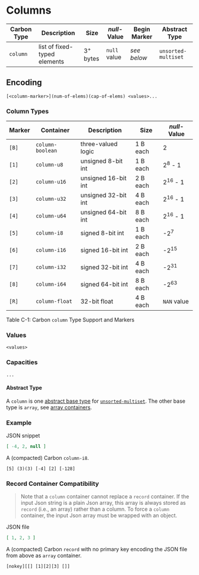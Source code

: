 # Columns

Carbon Type    | Description                      | Size                | *null*-Value | Begin Marker | Abstract Type
---------------|----------------------------------|---------------------|--------------|--------------|---------
`column`       | list of fixed-typed elements     | 3<sup>+</sup> bytes | `null` value | *see below* | `unsorted-multiset` 

## Encoding

```
[<column-marker>](num-of-elems)(cap-of-elems) <values>...
```

### Column Types

Marker | Container | Description             | Size     | *null*-Value       
--------|----------|-------------------------|----------|--------------------
`[B]`  | `column-boolean` | three-valued logic      | 1 B each | 2			       
`[1]`  | `column-u8` | unsigned 8-bit int      | 1 B each | 2<sup>8</sup> - 1  
`[2]`  | `column-u16` | unsigned 16-bit int     | 2 B each | 2<sup>16</sup> - 1 
`[3]`  | `column-u32` | unsigned 32-bit int     | 4 B each | 2<sup>16</sup> - 1 
`[4]`  | `column-u64` | unsigned 64-bit int     | 8 B each | 2<sup>16</sup> - 1 
`[5]`  | `column-i8` | signed 8-bit int        | 1 B each | -2<sup>7</sup>     
`[6]`  | `column-i16` | signed 16-bit int       | 2 B each | -2<sup>15</sup>    
`[7]`  | `column-i32` | signed 32-bit int       | 4 B each | -2<sup>31</sup>    
`[8]`  | `column-i64` | signed 64-bit int       | 8 B each | -2<sup>63</sup>    
`[R]`  | `column-float` | 32-bit float            | 4 B each | `NAN` value 	   

<span class="caption">Table C-1: Carbon `column` Type Support and Markers</span>

### Values

```
<values>
```

### Capacities

```
...
```

#### Abstract Type

A `column` is one [abstract base type](../abstract-types.md) for [`unsorted-multiset`](../abstract-base-types.md). The other base type is `array`, see [array containers](arrays.md).

### Example


JSON snippet
```json
[ -4, 2, null ]
```

A (compacted) Carbon `column-i8`.

```
[5] (3)(3) [-4] [2] [-128]
```

### Record Container Compatibility

> Note that a `column` container cannot replace a `record` container. If the input Json string is a plain Json array, this array is always stored as `record` (i.e., an array) rather than a column. To force a `column` container, the input Json array must be wrapped with an object.

JSON file
```json
[ 1, 2, 3 ]
```

A (compacted) Carbon `record` with no primary key encoding the JSON file from above as `array` container.

```
[nokey][[] [1][2][3] []] 
```
